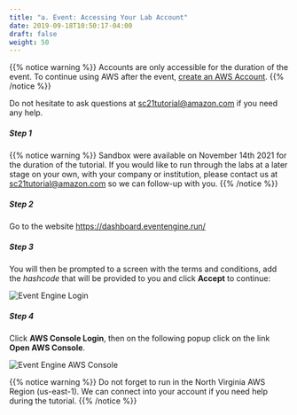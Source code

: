 ```yaml
---
title: "a. Event: Accessing Your Lab Account"
date: 2019-09-18T10:50:17-04:00
draft: false
weight: 50
---
```


{{% notice warning %}}
Accounts are only accessible for the duration of the event. To continue using AWS after the event, [create an AWS Account](<https://aws.amazon.com/premiumsupport/knowledge-center/create-and-activate-aws-account/>).
{{% /notice %}}

Do not hesitate to ask questions at sc21tutorial@amazon.com if you need any help.

##### Step 1

{{% notice warning %}}
Sandbox were available on November 14th 2021 for the duration of the tutorial. If you would like to run through the labs at a later stage on your own, with your company or institution, please contact us at sc21tutorial@amazon.com so we can follow-up with you.
{{% /notice %}}

##### Step 2

Go to the website https://dashboard.eventengine.run/

##### Step 3

You will then be prompted to a screen with the terms and conditions, add the *hashcode* that will be provided to you and click **Accept** to continue:

![Event Engine Login](</images/sc21/event-engine-login.png>)

##### Step 4

Click **AWS Console Login**, then on the following popup click on the link **Open AWS Console**.

![Event Engine AWS Console](</images/sc21/event-engine-aws-console.png>)

{{% notice warning %}}
Do not forget to run in the North Virginia AWS Region (us-east-1). We can connect into your account if you need help during the tutorial.
{{% /notice %}}
